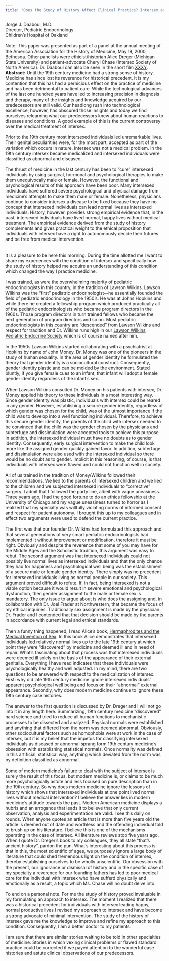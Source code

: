 ```yaml
---
title: "Does the Study of History Affect Clinical Practice? Intersex as a Case Study: The Physician’s View"
---
```


Jorge J. Daaboul, M.D.<br>Director, Pediatric Endocrinology<br>Children&#8217;s Hospital of Oakland<br><br>Note: This paper was presented as part of a panel at the annual meeting of the American Association for the History of Medicine, May 19, 2000, Bethesda. Other panelists were ethicist/historian Alice Dreger (Michigan State University) and patient-advocate Cheryl Chase (Intersex Society of North America). Dr. Daaboul can also be seen in the short film [<span class="caps">XXXY</span>][1]. **Abstract:** Until the 19th century medicine had a strong sense of history. Medicine has since lost its reverence for historical precedent. It is my contention that this has had a pernicious effect on the practice of medicine and has been detrimental to patient care. While the technological advances of the last one hundred years have led to increasing precision in diagnosis and therapy, many of the insights and knowledge acquired by our predecessors are still valid. Our headlong rush into technological excellence, however, has obscured those insights and today we find ourselves relearning what our predecessors knew about human reactions to diseases and conditions. A good example of this is the current controversy over the medical treatment of intersex.  
<br>Prior to the 19th century most intersexed individuals led unremarkable lives. Their genital peculiarities were, for the most part, accepted as part of the variation which occurs in nature. Intersex was not a medical problem. In the 19th century intersex became medicalized and intersexed individuals were classified as abnormal and diseased.  
<br>The thrust of medicine in the last century has been to &#8220;cure&#8221; intersexed individuals by using surgical, hormonal and psychological therapies to make them unequivocally male or female. However, the functional and psychological results of this approach have been poor. Many intersexed individuals have suffered severe psychological and physical damage from medicine&#8217;s attempts to make them male or female. Nonetheless, physicians continue to consider intersex a disease to be fixed because they have no concept that intersexed individuals can lead normal lives as intersexed individuals. History, however, provides strong empirical evidence that, in the past, intersexed individuals have lived normal, happy lives without medical treatment. The empirical evidence derived from the study of history complements and gives practical weight to the ethical proposition that individuals with intersex have a right to autonomously decide their futures and be free from medical intervention.<br><br><br>It is a pleasure to be here this morning. During the time allotted me I want to share my experiences with the condition of intersex and specifically how the study of history helped me acquire an understanding of this condition which changed the way I practice medicine.<br><br>I was trained, as were the overwhelming majority of pediatric endocrinologists in this country, in the tradition of Lawson Wilkins. Lawson Wilkins was the &#8220;first&#8221; pediatric endocrinologist&#8212;he essentially founded the field of pediatric endocrinology in the 1950&#8217;s. He was at Johns Hopkins and while there he created a fellowship program which produced practically all of the pediatric endocrinologists who became program directors in the 1960s. Those program directors in turn trained fellows who became the next generation of program directors and so on. Most pediatric endocrinologists in this country are &#8220;descended&#8221; from Lawson Wilkins and respect for tradition and Dr. Wilkins runs high in our [Lawson Wilkins Pediatric Endocrine Society][2] which is of course named after him. <br><br>In the 1950s Lawson Wilkins started collaborating with a psychiatrist at Hopkins by name of John Money. Dr. Money was one of the pioneers in the study of human sexuality. In the area of gender identity he formulated the theory that gender identity is a sociocultural construct. Consequently, gender identity plastic and can be molded by the environment. Stated bluntly, if you give female cues to an infant, that infant will adopt a female gender identity regardless of the infant&#8217;s sex. <br><br>When Lawson Wilkins consulted Dr. Money on his patients with intersex, Dr. Money applied his theory to these individuals in a most interesting way. Since gender identity was plastic, individuals with intersex could be reared in any gender. However, establishing a secure gender identity, regardless of which gender was chosen for the child, was of the utmost importance if the child was to develop into a well functioning individual. Therefore, to achieve this secure gender identity, the parents of the child with intersex needed to be convinced that the child was the gender chosen by the physicians and subterfuge and dissimulation were accepted tools to achieve this purpose. In addition, the intersexed individual must have no doubts as to gender identity. Consequently, early surgical intervention to make the child look more like the assigned gender quickly gained favor. In addition, subterfuge and dissimulation were also used with the intersexed individual so there would be no doubt as to gender. Implicit in this reasoning, of course, is that individuals with intersex were flawed and could not function well in society.<br><br>All of us trained in the tradition of Money/Wilkins followed their recommendations. We lied to the parents of intersexed children and we lied to the children and we subjected intersexed individuals to &#8220;corrective&#8221; surgery. I admit that I followed the party line, albeit with vague uneasiness. Three years ago, I had the good fortune to do an ethics fellowship at the University of Chicago and my vague uneasiness turned to horror as I realized that my specialty was willfully violating norms of informed consent and respect for patient autonomy. I brought this up to my colleagues and in effect two arguments were used to defend the current practice. <br><br>The first was that our founder Dr. Wilkins had formulated this approach and that several generations of very smart pediatric endocrinologists had implemented it without improvement or modification, therefore it must be right. Obviously and despite the reverence that some of you may have for the Middle Ages and the Scholastic tradition, this argument was easy to rebut. The second argument was that intersexed individuals could not possibly live normal lives as intersexed individuals and that the only chance they had for happiness and psychological well being was the establishment of a secure male or female gender identity. There simply was no precedent for intersexed individuals living as normal people in our society. This argument proved difficult to refute. If, in fact, being intersexed is not a viable option because it would result in severe emotional and psychological dysfunction, then gender assignment to the male or female sex is mandatory. The only issue to argue about is who does the assigning and, in collaboration with Dr. Joel Frader at Northwestern, that became the focus of my ethical inquiries. Traditionally sex assignment is made by the physician. Dr. Frader and I contended that that decision should be made by the parents in accordance with current legal and ethical standards. <br><br>Then a funny thing happened, I read Alice&#8217;s book, [Hermaphrodites and the Medical Invention of Sex][3]. In this book Alice demonstrates that intersexed individuals led relatively normal lives up to the late 19th century at which point they were &#8220;discovered&#8221; by medicine and deemed ill and in need of repair. What&#8217;s fascinating about that process was that intersexed individuals were deemed ill solely on the basis of the appearance of their external genitalia. Everything I have read indicates that these individuals were psychologically healthy and well adjusted. In my mind, there are two questions to be answered with respect to the medicalization of intersex. First: why did late 19th century medicine ignore intersexed individuals&#8217; apparent psychological well being and focus on their &#8220;abnormal&#8221; external appearance. Secondly, why does modern medicine continue to ignore these 19th century case histories.<br><br>The answer to the first question is discussed by Dr. Dreger and I will not go into it in any length here. Summarizing, 19th century medicine &#8220;discovered&#8221; hard science and tried to reduce all human functions to mechanistic processes to be dissected and analyzed. Physical normals were established and anything that differed from the norm was deemed abnormal. Obviously, other sociocultural factors such as homophobia were at work in the case of intersex, but it is my belief that the impetus for classifying intersexed individuals as diseased or abnormal sprang form 19th century medicine&#8217;s obsession with establishing statistical normals. Once normality was defined in this artificial, statistical way, anything which deviated from the norm was by definition classified as abnormal.<br><br>Some of modern medicine&#8217;s failure to deal with the subject of intersex is surely the result of this focus, but modern medicine is, or claims to be much more psychologically astute and less focused on pure description than in the 19th century. So why does modern medicine ignore the lessons of history which shows that intersexed individuals at one point lived normal lives without medical intervention? I believe the answer lies in modern medicine&#8217;s attitude towards the past. Modern American medicine displays a hubris and an arrogance that leads it to believe that only current observation, analysis and experimentation are valid. I see this daily on rounds. When anyone quotes an article that is more than five years old the article is deemed out of date and worthless and the offending individual told to brush up on his literature. I believe this is one of the mechanisms operating in the case of intersex. All literature reviews stop five years ago. When I quote Dr. Dreger&#8217;s book to my colleagues, they all state &#8220;that&#8217;s ancient history&#8221;, pardon the pun. What&#8217;s interesting about this process is that in this, the most scientific of ages, we purposely ignore a large body of literature that could shed tremendous light on the condition of intersex, thereby establishing ourselves to be wholly unscientific. Our obsession with the present, our ignorance or dismissal of history and in the specific case of my specialty a reverence for our founding fathers has led to poor medical care for the individual with intersex who have sufferd physically and emotionally as a result, a topic which Ms. Chase will no doubt delve into.<br><br>To end on a personal note. For me the study of history proved invaluable in my formulating an approach to intersex. The moment I realized that there was a historical precedent for individuals with intersex leading happy, normal productive lives I revised my approach to intersex and have become a strong advocate of minimal intervention. The study of the history of intersex gave me the knowledge to improve and refine my approach to this condition. Consequently, I am a better doctor to my patients.<br><br>I am sure that there are similar stories waiting to be told in other specialties of medicine. Stories in which vexing clinical problems or flawed standard practice could be corrected if we payed attention to the wonderful case histories and astute clinical observations of our predecessors.<br><br>

 [1]: /videos/xxxy.bq
 [2]: http://www.lwpes.org
 [3]: /books/medicalinvention